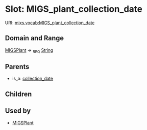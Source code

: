 
# Slot: MIGS_plant_collection_date




URI: [mixs.vocab:MIGS_plant_collection_date](https://w3id.org/mixs/vocab/MIGS_plant_collection_date)


## Domain and Range

[MIGSPlant](MIGSPlant.md) ->  <sub>REQ</sub> [String](types/String.md)

## Parents

 *  is_a: [collection_date](collection_date.md)

## Children


## Used by

 * [MIGSPlant](MIGSPlant.md)
